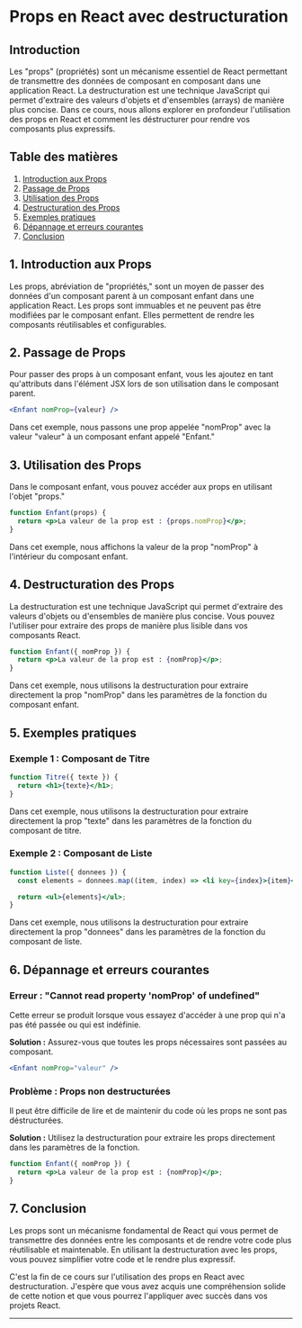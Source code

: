 # Props en React avec destructuration

## Introduction

Les "props" (propriétés) sont un mécanisme essentiel de React permettant de transmettre des données de composant en composant dans une application React. La destructuration est une technique JavaScript qui permet d'extraire des valeurs d'objets et d'ensembles (arrays) de manière plus concise. Dans ce cours, nous allons explorer en profondeur l'utilisation des props en React et comment les déstructurer pour rendre vos composants plus expressifs.

## Table des matières

1. [Introduction aux Props](#introduction-aux-props)
2. [Passage de Props](#passage-de-props)
3. [Utilisation des Props](#utilisation-des-props)
4. [Destructuration des Props](#destructuration-des-props)
5. [Exemples pratiques](#exemples-pratiques)
6. [Dépannage et erreurs courantes](#dépannage-et-erreurs-courantes)
7. [Conclusion](#conclusion)

## 1. Introduction aux Props

Les props, abréviation de "propriétés," sont un moyen de passer des données d'un composant parent à un composant enfant dans une application React. Les props sont immuables et ne peuvent pas être modifiées par le composant enfant. Elles permettent de rendre les composants réutilisables et configurables.

## 2. Passage de Props

Pour passer des props à un composant enfant, vous les ajoutez en tant qu'attributs dans l'élément JSX lors de son utilisation dans le composant parent.

```jsx
<Enfant nomProp={valeur} />
```

Dans cet exemple, nous passons une prop appelée "nomProp" avec la valeur "valeur" à un composant enfant appelé "Enfant."

## 3. Utilisation des Props

Dans le composant enfant, vous pouvez accéder aux props en utilisant l'objet "props."

```jsx
function Enfant(props) {
  return <p>La valeur de la prop est : {props.nomProp}</p>;
}
```

Dans cet exemple, nous affichons la valeur de la prop "nomProp" à l'intérieur du composant enfant.

## 4. Destructuration des Props

La destructuration est une technique JavaScript qui permet d'extraire des valeurs d'objets ou d'ensembles de manière plus concise. Vous pouvez l'utiliser pour extraire des props de manière plus lisible dans vos composants React.

```jsx
function Enfant({ nomProp }) {
  return <p>La valeur de la prop est : {nomProp}</p>;
}
```

Dans cet exemple, nous utilisons la destructuration pour extraire directement la prop "nomProp" dans les paramètres de la fonction du composant enfant.

## 5. Exemples pratiques

### Exemple 1 : Composant de Titre

```jsx
function Titre({ texte }) {
  return <h1>{texte}</h1>;
}
```

Dans cet exemple, nous utilisons la destructuration pour extraire directement la prop "texte" dans les paramètres de la fonction du composant de titre.

### Exemple 2 : Composant de Liste

```jsx
function Liste({ donnees }) {
  const elements = donnees.map((item, index) => <li key={index}>{item}</li>);

  return <ul>{elements}</ul>;
}
```

Dans cet exemple, nous utilisons la destructuration pour extraire directement la prop "donnees" dans les paramètres de la fonction du composant de liste.

## 6. Dépannage et erreurs courantes

### Erreur : "Cannot read property 'nomProp' of undefined"

Cette erreur se produit lorsque vous essayez d'accéder à une prop qui n'a pas été passée ou qui est indéfinie.

**Solution :** Assurez-vous que toutes les props nécessaires sont passées au composant.

```jsx
<Enfant nomProp="valeur" />
```

### Problème : Props non destructurées

Il peut être difficile de lire et de maintenir du code où les props ne sont pas déstructurées.

**Solution :** Utilisez la destructuration pour extraire les props directement dans les paramètres de la fonction.

```jsx
function Enfant({ nomProp }) {
  return <p>La valeur de la prop est : {nomProp}</p>;
}
```

## 7. Conclusion

Les props sont un mécanisme fondamental de React qui vous permet de transmettre des données entre les composants et de rendre votre code plus réutilisable et maintenable. En utilisant la destructuration avec les props, vous pouvez simplifier votre code et le rendre plus expressif.

C'est la fin de ce cours sur l'utilisation des props en React avec destructuration. J'espère que vous avez acquis une compréhension solide de cette notion et que vous pourrez l'appliquer avec succès dans vos projets React.

---
